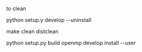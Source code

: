 

to clean 

python setup.y develop --uninstall

make clean distclean 



python setup.py build openmp develop install --user
